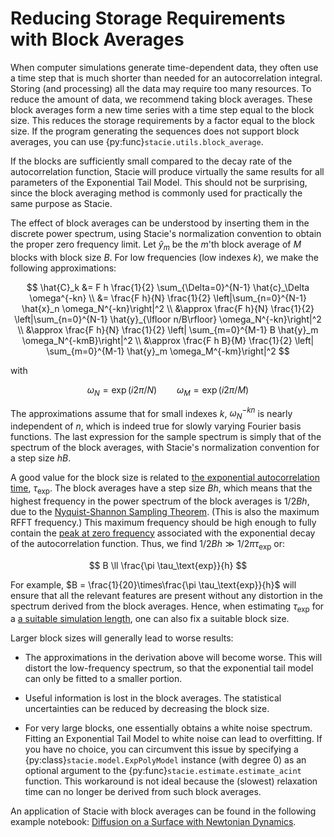 # Reducing Storage Requirements with Block Averages

When computer simulations generate time-dependent data,
they often use a time step that is much shorter than needed for an autocorrelation integral.
Storing (and processing) all the data may require too many resources.
To reduce the amount of data, we recommend taking block averages.
These block averages form a new time series with a time step equal to the block size.
This reduces the storage requirements by a factor equal to the block size.
If the program generating the sequences does not support block averages,
you can use {py:func}`stacie.utils.block_average`.

If the blocks are sufficiently small compared to the decay rate of the autocorrelation function,
Stacie will produce virtually the same results for all parameters of the Exponential Tail Model.
This should not be surprising,
since the block averaging method is commonly used for practically the same purpose as Stacie.

The effect of block averages can be understood by inserting them in the discrete power spectrum,
using Stacie's normalization convention to obtain the proper zero frequency limit.
Let $\hat{y}_m$ be the $m$'th block average of $M$ blocks with block size $B$.
For low frequencies (low indexes $k$), we make the following approximations:

$$
    \hat{C}_k
    &=
        F h \frac{1}{2} \sum_{\Delta=0}^{N-1} \hat{c}_\Delta \omega^{-kn}
    \\
    &=
        \frac{F h}{N} \frac{1}{2} \left|\sum_{n=0}^{N-1} \hat{x}_n \omega_N^{-kn}\right|^2
    \\
    &\approx
        \frac{F h}{N} \frac{1}{2} \left|\sum_{n=0}^{N-1} \hat{y}_{\lfloor n/B\rfloor} \omega_N^{-kn}\right|^2
    \\
    &\approx
        \frac{F h}{N} \frac{1}{2} \left| \sum_{m=0}^{M-1} B \hat{y}_m \omega_N^{-kmB}\right|^2
    \\
    &\approx
        \frac{F h B}{M} \frac{1}{2} \left| \sum_{m=0}^{M-1} \hat{y}_m \omega_M^{-km}\right|^2
$$

with

$$
    \omega_N = \exp(i 2\pi/N) \qquad \omega_M = \exp(i 2\pi/M)
$$

The approximations assume that for small indexes $k$,
$\omega_N^{-kn}$ is nearly independent of $n$,
which is indeed true for slowly varying Fourier basis functions.
The last expression for the sample spectrum is simply that of the spectrum of the block averages,
with Stacie's normalization convention for a step size $hB$.

A good value for the block size is related to
[the exponential autocorrelation time](../properties/autocorrelation_time.md),
$\tau_\text{exp}$.
The block averages have a step size $Bh$,
which means that the highest frequency in the power spectrum of the block averages is $1/2 B h$,
due to the [Nyquist-Shannon Sampling Theorem](https://en.wikipedia.org/wiki/Nyquist%E2%80%93Shannon_sampling_theorem).
(This is also the maximum RFFT frequency.)
This maximum frequency should be high enough to fully contain
the [peak at zero frequency](../autocorrelation_integral/model.md#peak-width)
associated with the exponential decay of the autocorrelation function.
Thus, we find $1/2 B h \gg 1/2\pi \tau_\text{exp}$ or:

$$
    B \ll \frac{\pi \tau_\text{exp}}{h}
$$

For example, $B = \frac{1}{20}\times\frac{\pi \tau_\text{exp}}{h}$ will ensure that
all the relevant features are present without any distortion
in the spectrum derived from the block averages.
Hence, when estimating $\tau_\text{exp}$ for a
[a suitable simulation length](../properties/autocorrelation_time.md),
one can also fix a suitable block size.

Larger block sizes will generally lead to worse results:

- The approximations in the derivation above will become worse.
  This will distort the low-frequency spectrum,
  so that the exponential tail model can only be fitted to a smaller portion.

- Useful information is lost in the block averages.
  The statistical uncertainties can be reduced by decreasing the block size.

- For very large blocks, one essentially obtains a white noise spectrum.
  Fitting an Exponential Tail Model to white noise can lead to overfitting.
  If you have no choice, you can circumvent this issue by specifying a
  {py:class}`stacie.model.ExpPolyModel` instance (with degree 0)
  as an optional argument to the {py:func}`stacie.estimate.estimate_acint` function.
  This workaround is not ideal because
  the (slowest) relaxation time can no longer be derived from such block averages.

An application of Stacie with block averages can be found in the following example notebook:
[Diffusion on a Surface with Newtonian Dynamics](../../examples/surface_diffusion.py).
